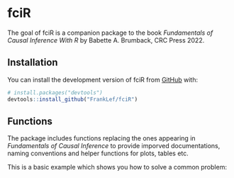 
<!-- README.md is generated from README.Rmd. Please edit that file -->

# fciR

<!-- badges: start -->
<!-- badges: end -->

The goal of fciR is a companion package to the book *Fundamentals of
Causal Inference With R* by Babette A. Brumback, CRC Press 2022.

## Installation

You can install the development version of fciR from
[GitHub](https://github.com/) with:

``` r
# install.packages("devtools")
devtools::install_github("FrankLef/fciR")
```

## Functions

The package includes functions replacing the ones appearing in
*Fundamentals of Causal Inference* to provide imporved documentations,
naming conventions and helper functions for plots, tables etc.

This is a basic example which shows you how to solve a common problem:
